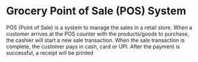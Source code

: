 # Grocery Point of Sale (POS) System

POS (Point of Sale) is a system to manage the sales in a retail store. When a customer arrives at the POS counter with the products/goods to purchase, the cashier will start a new sale transaction. When the sale transaction is complete, the customer pays in cash, card or UPI. After the payment is successful, a receipt will be printed
